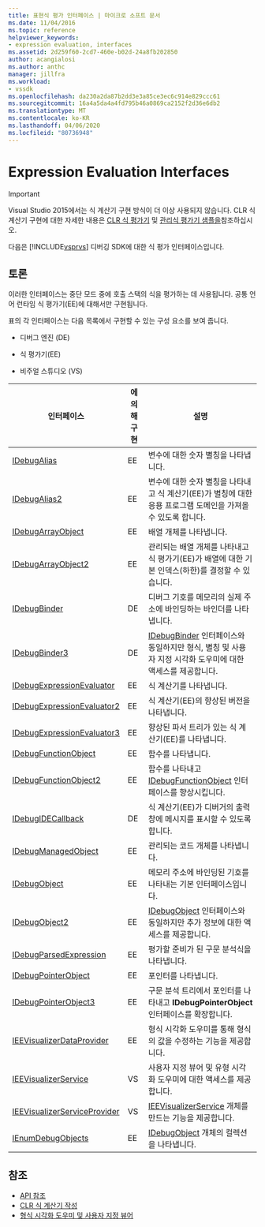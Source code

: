```yaml
---
title: 표현식 평가 인터페이스 | 마이크로 소프트 문서
ms.date: 11/04/2016
ms.topic: reference
helpviewer_keywords:
- expression evaluation, interfaces
ms.assetid: 2d259f60-2cd7-460e-b02d-24a8fb202850
author: acangialosi
ms.author: anthc
manager: jillfra
ms.workload:
- vssdk
ms.openlocfilehash: da230a2da87b2dd3e3a85ce3ec6c914e829ccc61
ms.sourcegitcommit: 16a4a5da4a4fd795b46a0869ca2152f2d36e6db2
ms.translationtype: MT
ms.contentlocale: ko-KR
ms.lasthandoff: 04/06/2020
ms.locfileid: "80736948"
---
```

# <a name="expression-evaluation-interfaces"></a>Expression Evaluation Interfaces
> [!IMPORTANT]
> Visual Studio 2015에서는 식 계산기 구현 방식이 더 이상 사용되지 않습니다. CLR 식 계산기 구현에 대한 자세한 내용은 [CLR 식 평가기](https://github.com/Microsoft/ConcordExtensibilitySamples/wiki/CLR-Expression-Evaluators) 및 [관리식 평가기 샘플을](https://github.com/Microsoft/ConcordExtensibilitySamples/wiki/Managed-Expression-Evaluator-Sample)참조하십시오.

 다음은 [!INCLUDE[vsprvs](../../../code-quality/includes/vsprvs_md.md)] 디버깅 SDK에 대한 식 평가 인터페이스입니다.

## <a name="discussion"></a>토론
 이러한 인터페이스는 중단 모드 중에 호출 스택의 식을 평가하는 데 사용됩니다. 공통 언어 런타임 식 평가기(EE)에 대해서만 구현됩니다.

 표의 각 인터페이스는 다음 목록에서 구현할 수 있는 구성 요소를 보여 줍니다.

- 디버그 엔진 (DE)

- 식 평가기(EE)

- 비주얼 스튜디오 (VS)

|인터페이스|에 의해 구현|설명|
|---------------|--------------------|-----------------|
|[IDebugAlias](../../../extensibility/debugger/reference/idebugalias.md)|EE|변수에 대한 숫자 별칭을 나타냅니다.|
|[IDebugAlias2](../../../extensibility/debugger/reference/idebugalias2.md)|EE|변수에 대한 숫자 별칭을 나타내고 식 계산기(EE)가 별칭에 대한 응용 프로그램 도메인을 가져올 수 있도록 합니다.|
|[IDebugArrayObject](../../../extensibility/debugger/reference/idebugarrayobject.md)|EE|배열 개체를 나타냅니다.|
|[IDebugArrayObject2](../../../extensibility/debugger/reference/idebugarrayobject2.md)|EE|관리되는 배열 개체를 나타내고 식 평가기(EE)가 배열에 대한 기본 인덱스(하한)를 결정할 수 있습니다.|
|[IDebugBinder](../../../extensibility/debugger/reference/idebugbinder.md)|DE|디버그 기호를 메모리의 실제 주소에 바인딩하는 바인더를 나타냅니다.|
|[IDebugBinder3](../../../extensibility/debugger/reference/idebugbinder3.md)|DE|[IDebugBinder](../../../extensibility/debugger/reference/idebugbinder.md) 인터페이스와 동일하지만 형식, 별칭 및 사용자 지정 시각화 도우미에 대한 액세스를 제공합니다.|
|[IDebugExpressionEvaluator](../../../extensibility/debugger/reference/idebugexpressionevaluator.md)|EE|식 계산기를 나타냅니다.|
|[IDebugExpressionEvaluator2](../../../extensibility/debugger/reference/idebugexpressionevaluator2.md)|EE|식 계산기(EE)의 향상된 버전을 나타냅니다.|
|[IDebugExpressionEvaluator3](../../../extensibility/debugger/reference/idebugexpressionevaluator3.md)|EE|향상된 파서 트리가 있는 식 계산기(EE)를 나타냅니다.|
|[IDebugFunctionObject](../../../extensibility/debugger/reference/idebugfunctionobject.md)|EE|함수를 나타냅니다.|
|[IDebugFunctionObject2](../../../extensibility/debugger/reference/idebugfunctionobject2.md)|EE|함수를 나타내고 [IDebugFunctionObject](../../../extensibility/debugger/reference/idebugfunctionobject.md) 인터페이스를 향상시킵니다.|
|[IDebugIDECallback](../../../extensibility/debugger/reference/idebugidecallback.md)|DE|식 계산기(EE)가 디버거의 출력 창에 메시지를 표시할 수 있도록 합니다.|
|[IDebugManagedObject](../../../extensibility/debugger/reference/idebugmanagedobject.md)|EE|관리되는 코드 개체를 나타냅니다.|
|[IDebugObject](../../../extensibility/debugger/reference/idebugobject.md)|EE|메모리 주소에 바인딩된 기호를 나타내는 기본 인터페이스입니다.|
|[IDebugObject2](../../../extensibility/debugger/reference/idebugobject2.md)|EE|[IDebugObject](../../../extensibility/debugger/reference/idebugobject.md) 인터페이스와 동일하지만 추가 정보에 대한 액세스를 제공합니다.|
|[IDebugParsedExpression](../../../extensibility/debugger/reference/idebugparsedexpression.md)|EE|평가할 준비가 된 구문 분석식을 나타냅니다.|
|[IDebugPointerObject](../../../extensibility/debugger/reference/idebugpointerobject.md)|EE|포인터를 나타냅니다.|
|[IDebugPointerObject3](../../../extensibility/debugger/reference/idebugpointerobject3.md)|EE|구문 분석 트리에서 포인터를 나타내고 **IDebugPointerObject** 인터페이스를 확장합니다.|
|[IEEVisualizerDataProvider](../../../extensibility/debugger/reference/ieevisualizerdataprovider.md)|EE|형식 시각화 도우미를 통해 형식의 값을 수정하는 기능을 제공합니다.|
|[IEEVisualizerService](../../../extensibility/debugger/reference/ieevisualizerservice.md)|VS|사용자 지정 뷰어 및 유형 시각화 도우미에 대한 액세스를 제공합니다.|
|[IEEVisualizerServiceProvider](../../../extensibility/debugger/reference/ieevisualizerserviceprovider.md)|VS|[IEEVisualizerService](../../../extensibility/debugger/reference/ieevisualizerservice.md) 개체를 만드는 기능을 제공합니다.|
|[IEnumDebugObjects](../../../extensibility/debugger/reference/ienumdebugobjects.md)|EE|[IDebugObject](../../../extensibility/debugger/reference/idebugobject.md) 개체의 컬렉션을 나타냅니다.|

## <a name="see-also"></a>참조
- [API 참조](../../../extensibility/debugger/reference/api-reference-visual-studio-debugging.md)
- [CLR 식 계산기 작성](../../../extensibility/debugger/writing-a-common-language-runtime-expression-evaluator.md)
- [형식 시각화 도우미 및 사용자 지정 뷰어](../../../extensibility/debugger/type-visualizer-and-custom-viewer.md)
